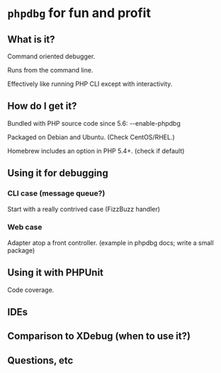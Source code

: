 # `phpdbg` for fun and profit

## What is it?

Command oriented debugger.

Runs from the command line.

Effectively like running PHP CLI except with interactivity.

## How do I get it?

Bundled with PHP source code since 5.6: --enable-phpdbg

Packaged on Debian and Ubuntu. (Check CentOS/RHEL.)

Homebrew includes an option in PHP 5.4+. (check if default)

## Using it for debugging

### CLI case (message queue?)

Start with a really contrived case (FizzBuzz handler)

### Web case

Adapter atop a front controller. (example in phpdbg docs; write a small package)

## Using it with PHPUnit

Code coverage.

## IDEs

## Comparison to XDebug (when to use it?)

## Questions, etc

